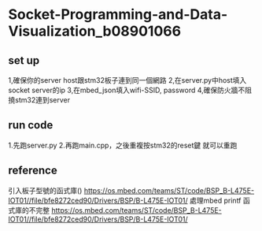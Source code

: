 # Socket-Programming-and-Data-Visualization_b08901066


## set up
1,確保你的server host跟stm32板子連到同一個網路
2,在server.py中host填入socket server的ip
3,在mbed_json填入wifi-SSID, password
4,確保防火牆不阻撓stm32連到server




## run code
1.先跑server.py
2.再跑main.cpp，之後重複按stm32的reset鍵 就可以重跑

## reference
引入板子型號的函式庫() https://os.mbed.com/teams/ST/code/BSP_B-L475E-IOT01//file/bfe8272ced90/Drivers/BSP/B-L475E-IOT01/
處理mbed printf 函式庫的不完整 https://os.mbed.com/teams/ST/code/BSP_B-L475E-IOT01//file/bfe8272ced90/Drivers/BSP/B-L475E-IOT01/

